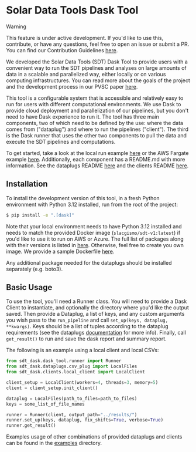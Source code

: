 # Solar Data Tools Dask Tool

>[!WARNING]
> This feature is under active development. If you'd like to use this, contribute, or have any 
> questions, feel free to open an issue or submit a PR. You can find our Contribution Guidelines 
> [here](https://solar-data-tools.readthedocs.io/en/dev/index_dev.html).

We developed the Solar Data Tools (SDT) Dask Tool to provide users with a convenient way to run the SDT 
pipelines and analyses on large amounts of data in a scalable and parallelized way, either locally 
or on various computing infrastructures. You can read more about the goals of the project and the development process 
in our PVSC paper [here](https://drive.google.com/file/d/1uczjlfNChn6qM8hn6ary5NLaR2QmLEhz/view?usp=drive_link).

This tool is a configurable system that is accessible and relatively easy to run for users with different computational environments.
We use Dask to provide cloud deployment and parallelization of our pipelines, but you don't need to have Dask experience to run it. The tool has three main components, two of which need to be defined by the use: where the data comes from ("dataplug") and where to run the pipelines ("client"). The third is
the Dask runner that uses the other two components to pull the data and execute the SDT pipelines and computations. 

To get started, take a look at the local run example [here](./examples/tool_demo_local.ipynb) or the AWS Fargate example [here](./examples/tool_demo_fargate.ipynb). Additionally,
each component has a README.md with more information. See the dataplugs README [here](dataplugs/README.md) and the clients README [here](clients/README.md).

## Installation

To install the development version of this tool, in a fresh Python environment with Python 3.12 installed, run from the root of the project:

```bash
$ pip install -e ".[dask]"
```

Note that your local environment needs to have Python 3.12 installed and needs to match the provided Docker image (`slacgismo/sdt-v1:latest`) if you'd like to use it to run on AWS or Azure. The full list of packages along with their versions is listed in [here](./clients/sdt-v1_full_pip_freeze.txt). Otherwise, feel free to create you own image. We provide a sample Dockerfile [here](./clients/Dockerfile).

Any additional package needed for the dataplugs should be installed separately (e.g. boto3).

## Basic Usage 

To use the tool, you'll need a Runner class. You will need to provide a Dask Client to instantiate, and optionally the directory where you'd like the output saved. 
Then provide a Dataplug, a list of keys, and any custom arguments you wish pass to the `run_pipeline` and call `set_up(keys, dataplug, **kwargs)`. 
Keys should be a list of tuples according to the dataplug requirements (see the dataplugs [documentation](dataplugs/README.md) for more info). 
Finally, call `get_result()` to run and save the dask report and summary report.

The following is an example using a local client and local CSVs:
```python
from sdt_dask.dask_tool.runner import Runner
from sdt_dask.dataplugs.csv_plug import LocalFiles
from sdt_dask.clients.local_client import LocalClient

client_setup = LocalClient(workers=4, threads=3, memory=5)
client = client_setup.init_client()

dataplug = LocalFiles(path_to_files=path_to_files)
keys = some_list_of_file_names

runner = Runner(client, output_path="../results/")
runner.set_up(keys, dataplug, fix_shifts=True, verbose=True)
runner.get_result()
```

Examples usage of other combinations of provided dataplugs and clients can be found in the [examples](examples) directory.
